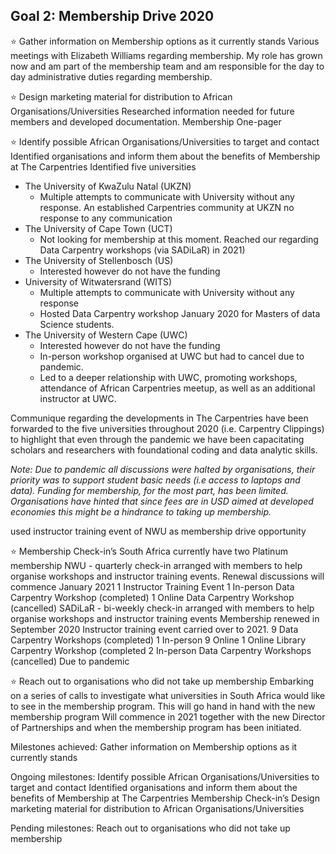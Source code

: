 ## Goal 2: Membership Drive 2020
:star: Gather information on Membership options as it currently stands
Various meetings with Elizabeth Williams regarding membership.
My role has grown now and am part of the membership team and am responsible for the day to day administrative duties regarding membership. 

:star: Design marketing material for distribution to African Organisations/Universities
Researched information needed for future members and developed documentation. 
Membership One-pager 

:star: Identify possible African Organisations/Universities to target and contact Identified organisations and inform them about the benefits of Membership at The Carpentries
Identified five universities
- The University of KwaZulu Natal (UKZN)
  - Multiple attempts to communicate with University without any response. An established Carpentries community at UKZN no response to any communication
- The University of Cape Town (UCT)
  - Not looking for membership at this moment. Reached our regarding Data Carpentry workshops (via SADiLaR) in 2021)
- The University of Stellenbosch (US)
  - Interested however do not have the funding
- University of Witwatersrand (WITS)
  - Multiple attempts to communicate with University without any response
  - Hosted Data Carpentry workshop January 2020 for Masters of data Science students. 
- The University of Western Cape (UWC)
  - Interested however do not have the funding
  - In-person workshop organised at UWC but had to cancel due to pandemic. 
  - Led to a deeper relationship with UWC, promoting workshops, attendance of African Carpentries meetup, as well as an additional instructor at UWC. 

Communique regarding the developments in The Carpentries have been forwarded to the five universities throughout 2020 (i.e. Carpentry Clippings) to highlight that even through the pandemic we have been capacitating scholars and researchers with foundational coding and data analytic skills. 

*Note: Due to pandemic all discussions were halted by organisations, their priority was to support student basic needs (i.e access to laptops and data). Funding for membership, for the most part, has been limited. Organisations have hinted that since fees are in USD aimed at developed economies this might be a hindrance to taking up membership.* 

used instructor training event of NWU as membership drive opportunity

:star: Membership Check-in’s
South Africa currently have two Platinum membership
NWU - quarterly check-in arranged with members to help organise workshops and instructor training events. 
Renewal discussions will commence January 2021
1 Instructor Training Event
1 In-person Data Carpentry Workshop (completed)
1 Online Data Carpentry Workshop (cancelled)
SADiLaR - bi-weekly check-in arranged with members to help organise workshops and instructor training events 
Membership renewed in September 2020
Instructor training event carried over to 2021. 
9 Data Carpentry Workshops (completed)
1 In-person 
9 Online
1 Online Library Carpentry Workshop (completed
2 In-person Data Carpentry Workshops (cancelled)
Due to pandemic

:star: Reach out to organisations who did not take up membership
Embarking on a series of calls to investigate what universities in South Africa would like to see in the membership program. This will go hand in hand with the new membership program
Will commence in 2021 together with the new Director of Partnerships and when the membership program has been initiated. 

Milestones achieved:
Gather information on Membership options as it currently stands

Ongoing milestones:
Identify possible African Organisations/Universities to target and contact Identified organisations and inform them about the benefits of Membership at The Carpentries
Membership Check-in’s
Design marketing material for distribution to African Organisations/Universities

Pending milestones:
Reach out to organisations who did not take up membership
